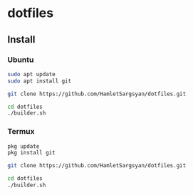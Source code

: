 # dotfiles

## Install

### Ubuntu

```bash
sudo apt update
sudo apt install git

git clone https://github.com/HamletSargsyan/dotfiles.git

cd dotfiles
./builder.sh
```

### Termux

```bash
pkg update
pkg install git

git clone https://github.com/HamletSargsyan/dotfiles.git

cd dotfiles
./builder.sh
```